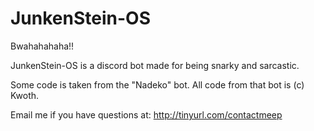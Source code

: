 # JunkenStein-OS
Bwahahahaha!!


JunkenStein-OS is a discord bot made for being snarky and sarcastic.

Some code is taken from the "Nadeko" bot. All code from that bot is (c) Kwoth.



Email me if you have questions at: http://tinyurl.com/contactmeep
